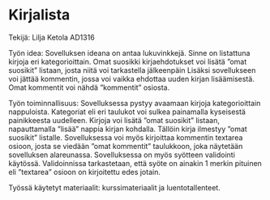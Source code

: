 # Kirjalista

Tekijä: Lilja Ketola AD1316

Työn idea: Sovelluksen ideana on antaa lukuvinkkejä. Sinne on listattuna kirjoja eri kategorioittain. Omat suosikki kirjaehdotukset voi lisätä ”omat suosikit” listaan, josta niitä voi tarkastella jälkeenpäin Lisäksi sovellukseen voi jättää kommentin, jossa voi vaikka ehdottaa uuden kirjan lisäämisestä. Omat kommentit voi nähdä ”kommentit” osiosta.

Työn toiminnallisuus: Sovelluksessa pystyy avaamaan kirjoja kategorioittain nappuloista. Kategoriat eli eri taulukot voi sulkea painamalla kyseisestä painikkeesta uudelleen. Kirjoja voi lisätä ”omat suosikit” listaan, napauttamalla ”lisää” nappia kirjan kohdalla. Tällöin kirja ilmestyy ”omat suosikit” listalle. Sovelluksessa voi myös kirjoittaa kommentin textarea osioon, josta se viedään ”omat kommentit” taulukkoon, joka näytetään sovelluksen alareunassa. Sovelluksessa on myös syötteen validointi käytössä. Validoinnissa tarkastetaan, että syöte on ainakin 1 merkin pituinen eli ”textarea” osioon on kirjoitettu edes jotain.

Työssä käytetyt materiaalit: kurssimateriaalit ja luentotallenteet.

